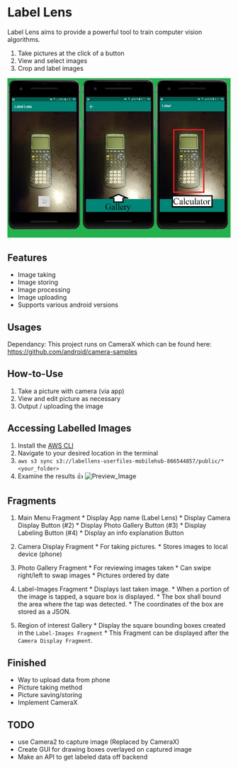 # Label Lens
Label Lens aims to provide a powerful tool to train computer vision algorithms.
  1. Take pictures at the click of a button
  2. View and select images
  3. Crop and label images
  
  ![Preview_Image](https://github.com/dannypadilla/label-lens/blob/gallery/P.jpg)

## Features
- Image taking
- Image storing
- Image processing
- Image uploading
- Supports various android versions

## Usages
Dependancy: This project runs on CameraX which can be found here: https://github.com/android/camera-samples

## How-to-Use
  1. Take a picture with camera (via app)
  2. View and edit picture as necessary
  3. Output / uploading the image

## Accessing Labelled Images
  1. Install the [AWS CLI](https://docs.aws.amazon.com/cli/latest/userguide/install-cliv2-linux-mac.html#cliv2-linux--mac-prereq)
  2. Navigate to your desired location in the terminal
  3. `aws s3 sync s3://labellens-userfiles-mobilehub-866544857/public/* <your_folder>`
  4. Examine the results 👍
  ![Preview_Image](https://labellens-userfiles-mobilehub-866544857.s3-us-west-2.amazonaws.com/public/Screen+Shot+2019-12-13+at+4.32.39+PM.png)

## Fragments
  1. Main Menu Fragment
    * Display App name (Label Lens)
    * Display Camera Display Button (#2)
    * Display Photo Gallery Button (#3)
    * Display Labeling Button (#4)
    * Display an info explanation Button

  2. Camera Display Fragment
    * For taking pictures.
    * Stores images to local device (phone)

  3. Photo Gallery Fragment
    * For reviewing images taken
    * Can swipe right/left to swap images
    * Pictures ordered by date

  4. Label-Images Fragment
    * Displays last taken image.
    * When a portion of the image is tapped, a square box is displayed.
    * The box shall bound the area where the tap was detected.
    * The coordinates of the box are stored as a JSON.

  5. Region of interest Gallery
    * Display the square bounding boxes created in the `Label-Images Fragment`
    * This Fragment can be displayed after the `Camera Display Fragment`.

## Finished
  - Way to upload data from phone
  - Picture taking method
  - Picture saving/storing
  - Implement CameraX

## TODO
  - use Camera2 to capture image (Replaced by CameraX)
  - Create GUI for drawing boxes overlayed on captured image
  - Make an API to get labeled data off backend
